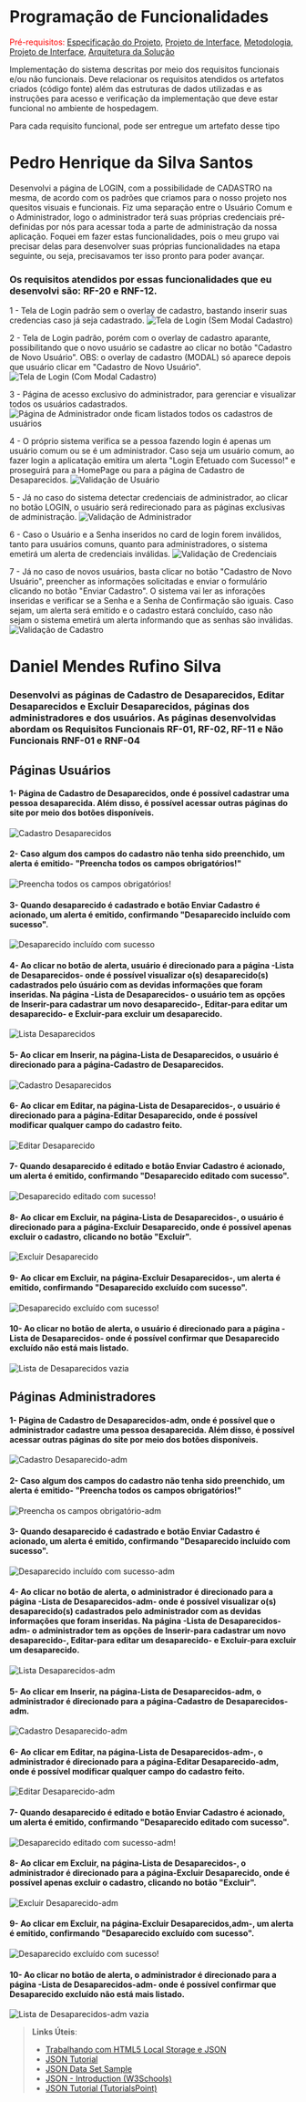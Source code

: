 # Programação de Funcionalidades

<span style="color:red">Pré-requisitos: <a href="2-Especificação do Projeto.md"> Especificação do Projeto</a></span>, <a href="3-Projeto de Interface.md"> Projeto de Interface</a>, <a href="4-Metodologia.md"> Metodologia</a>, <a href="3-Projeto de Interface.md"> Projeto de Interface</a>, <a href="5-Arquitetura da Solução.md"> Arquitetura da Solução</a>

Implementação do sistema descritas por meio dos requisitos funcionais e/ou não funcionais. Deve relacionar os requisitos atendidos os artefatos criados (código fonte) além das estruturas de dados utilizadas e as instruções para acesso e verificação da implementação que deve estar funcional no ambiente de hospedagem.

Para cada requisito funcional, pode ser entregue um artefato desse tipo

<h1>Pedro Henrique da Silva Santos</h1>
Desenvolvi a página de LOGIN, com a possibilidade de CADASTRO na mesma, de acordo com os padrões que criamos para o nosso projeto nos quesitos visuais e funcionais. Fiz uma separação entre o Usuário Comum e o Administrador, logo o administrador terá suas próprias credenciais pré-definidas por nós para acessar toda a parte de administração da nossa aplicação. Foquei em fazer estas funcionalidades, pois o meu grupo vai precisar delas para desenvolver suas próprias funcionalidades na etapa seguinte, ou seja, precisavamos ter isso pronto para poder avançar. 

<h3>Os requisitos atendidos por essas funcionalidades que eu desenvolvi são: RF-20 e RNF-12.</h3>

1 - Tela de Login padrão sem o overlay de cadastro, bastando inserir suas credencias caso já seja cadastrado.
![Tela de Login (Sem Modal Cadastro)](https://user-images.githubusercontent.com/112659128/200725925-4c739b9e-1467-4037-ad3d-4d872221149a.PNG)

2 - Tela de Login padrão, porém com o overlay de cadastro aparante, possibilitando que o novo usuário se cadastre ao clicar no botão "Cadastro de Novo Usuário". OBS: o overlay de cadastro (MODAL) só aparece depois que usuário clicar em "Cadastro de Novo Usuário".
![Tela de Login (Com Modal Cadastro)](https://user-images.githubusercontent.com/112659128/200725936-ec51fb78-2945-421a-a3e1-97a7330fcda3.PNG)

3 - Página de acesso exclusivo do administrador, para gerenciar e visualizar todos os usuários cadastrados.
![Página de Administrador onde ficam listados todos os cadastros de usuários](https://user-images.githubusercontent.com/112659128/200725983-97035160-c6d9-4832-9d52-82643438f773.PNG)

4 - O próprio sistema verifica se a pessoa fazendo login é apenas um usuário comum ou se é um administrador. Caso seja um usuário comum, ao fazer login a aplicatação emitira um alerta "Login Efetuado com Sucesso!" e proseguirá para a HomePage ou para a página de Cadastro de Desaparecidos.
![Validação de Usuário](https://user-images.githubusercontent.com/112659128/200726016-1339222f-b557-4b02-89c9-78d6dfc5101c.PNG)

5 - Já no caso do sistema detectar credenciais de administrador, ao clicar no botão LOGIN, o usuário será redirecionado para as páginas exclusivas de administração.
![Validação de Administrador](https://user-images.githubusercontent.com/112659128/200726033-a55c3d6b-8f73-45f5-a532-87278ef5204d.PNG)

6 - Caso o Usuário e a Senha inseridos no card de login forem inválidos, tanto para usuários comuns, quanto para administradores, o sistema emetirá um alerta de credenciais inválidas.
![Validação de Credenciais](https://user-images.githubusercontent.com/112659128/200728936-819daac4-0e9c-4324-826d-1ba04edbde77.PNG)

7 - Já no caso de novos usuários, basta clicar no botão "Cadastro de Novo Usuário", preencher as informações solicitadas e enviar o formulário clicando no botão "Enviar Cadastro". O sistema vai ler as inforações inseridas e verificar se a Senha e a Senha de Confirmação são iguais. Caso sejam, um alerta será emitido e o cadastro estará concluído, caso não sejam o sistema emetirá um alerta informando que as senhas são inválidas.
![Validação de Cadastro](https://user-images.githubusercontent.com/112659128/200729566-5bd76d00-23ef-41eb-ae8a-8e9ed55bb86a.PNG)


<h1>Daniel Mendes Rufino Silva</h1>
<h3>Desenvolvi as páginas de Cadastro de Desaparecidos, Editar Desaparecidos e Excluir Desaparecidos, páginas dos administradores e dos usuários. As páginas desenvolvidas abordam os Requisitos Funcionais RF-01, RF-02, RF-11 e Não Funcionais RNF-01 e RNF-04</h3>

<h2>Páginas Usuários</h2>

<h4>1- Página de Cadastro de Desaparecidos, onde é possível cadastrar uma pessoa desaparecida. Além disso, é possível acessar outras páginas do site por meio dos botões disponíveis.</h4>

![Cadastro Desaparecidos](https://user-images.githubusercontent.com/98750413/200814117-c90653c0-307d-4bbc-a8eb-f065ca596a95.png)



<h4>2- Caso algum dos campos do cadastro não tenha sido preenchido, um alerta é emitido- "Preencha todos os campos obrigatórios!"</h4>

![Preencha todos os campos obrigatórios!](https://user-images.githubusercontent.com/98750413/200843538-7391ffd1-b804-4cf3-91da-be9186fe6f6a.jpeg)


<h4>3- Quando desaparecido é cadastrado e botão Enviar Cadastro é acionado, um alerta é emitido, confirmando "Desaparecido incluído com sucesso".</h4>

![Desaparecido incluído com sucesso](https://user-images.githubusercontent.com/98750413/200842602-4bbbe8cd-3ba7-4345-8ed5-2852d38ac334.jpeg)


<h4>4- Ao clicar no botão de alerta, usuário é direcionado para a página -Lista de Desaparecidos- onde é possível visualizar o(s) desaparecido(s) cadastrados pelo úsuário com as devidas informações que foram inseridas. Na página -Lista de Desaparecidos- o usuário tem as opções de Inserir-para cadastrar um novo desaparecido-, Editar-para editar um desaparecido- e Excluir-para excluir um desaparecido.</h4>

![Lista Desaparecidos](https://user-images.githubusercontent.com/98750413/200847578-217866aa-a4bd-4700-a1fa-0511e7912d5b.png)


<h4>5- Ao clicar em Inserir, na página-Lista de Desaparecidos, o usuário é direcionado para a página-Cadastro de Desaparecidos.</h4>

![Cadastro Desaparecidos](https://user-images.githubusercontent.com/98750413/200814117-c90653c0-307d-4bbc-a8eb-f065ca596a95.png)


<h4>6- Ao clicar em Editar, na página-Lista de Desaparecidos-, o usuário é direcionado para a página-Editar Desaparecido, onde é possível modificar qualquer campo do cadastro feito.</h4>

![Editar Desaparecido](https://user-images.githubusercontent.com/98750413/200850356-9005f509-2447-4608-93bf-608571f25211.png)


<h4>7- Quando desaparecido é editado e botão Enviar Cadastro é acionado, um alerta é emitido, confirmando "Desaparecido editado com sucesso".</h4>

![Desaparecido editado com sucesso!](https://user-images.githubusercontent.com/98750413/200852305-3b7c0381-5dc3-48f4-9823-9adf9511dfcc.jpeg)


<h4>8- Ao clicar em Excluir, na página-Lista de Desaparecidos-, o usuário é direcionado para a página-Excluir Desaparecido, onde é possível apenas excluir o cadastro, clicando no botão "Excluir".</h4>

![Excluir Desaparecido](https://user-images.githubusercontent.com/98750413/200853143-bf5e4de7-55de-4daa-9ba0-32cb346ebffe.png)


<h4>9- Ao clicar em Excluir, na página-Excluir Desaparecidos-, um alerta é emitido, confirmando "Desaparecido excluído com sucesso".</h4>

![Desaparecido excluído com sucesso!](https://user-images.githubusercontent.com/98750413/200854170-e196aa9f-c285-4ccd-9928-0218bcdeebbd.jpeg)


<h4>10- Ao clicar no botão de alerta, o usuário é direcionado para a página -Lista de Desaparecidos- onde é possível confirmar que Desaparecido excluído não está mais listado.</h4>

![Lista de Desaparecidos vazia](https://user-images.githubusercontent.com/98750413/201131856-b0f1f3d5-ca1d-4e1d-a3f8-efed0f3b655e.png)


<h2>Páginas Administradores</h2>

<h4>1- Página de Cadastro de Desaparecidos-adm, onde é possível que o administrador cadastre uma pessoa desaparecida. Além disso, é possível acessar outras páginas do site por meio dos botões disponíveis.</h4>

![Cadastro Desaparecido-adm](https://user-images.githubusercontent.com/98750413/201091604-a4182cc3-2cc5-4853-89ee-f1db90a4147c.png)


<h4>2- Caso algum dos campos do cadastro não tenha sido preenchido, um alerta é emitido- "Preencha todos os campos obrigatórios!"</h4>

![Preencha os campos obrigatório-adm](https://user-images.githubusercontent.com/98750413/201092573-61e9e7af-56c0-445e-a62c-25b3c80cfd0b.png)


<h4>3- Quando desaparecido é cadastrado e botão Enviar Cadastro é acionado, um alerta é emitido, confirmando "Desaparecido incluído com sucesso".</h4>

![Desaparecido incluído com sucesso-adm](https://user-images.githubusercontent.com/98750413/201093679-9284243c-2212-4758-9cc3-ecd60531abd0.png)


<h4>4- Ao clicar no botão de alerta, o administrador é direcionado para a página -Lista de Desaparecidos-adm- onde é possível visualizar o(s) desaparecido(s) cadastrados pelo administrador com as devidas informações que foram inseridas. Na página -Lista de Desaparecidos-adm- o administrador tem as opções de Inserir-para cadastrar um novo desaparecido-, Editar-para editar um desaparecido- e Excluir-para excluir um desaparecido. </h4>

![Lista Desaparecidos-adm](https://user-images.githubusercontent.com/98750413/201094242-793d5311-35bf-47eb-ba98-e3027bbf7dfc.png)


<h4>5- Ao clicar em Inserir, na página-Lista de Desaparecidos-adm, o administrador é direcionado para a página-Cadastro de Desaparecidos-adm.</h4>

![Cadastro Desaparecido-adm](https://user-images.githubusercontent.com/98750413/201091604-a4182cc3-2cc5-4853-89ee-f1db90a4147c.png)


<h4>6- Ao clicar em Editar, na página-Lista de Desaparecidos-adm-, o administrador é direcionado para a página-Editar Desaparecido-adm, onde é possível modificar qualquer campo do cadastro feito.</h4>

![Editar Desaparecido-adm](https://user-images.githubusercontent.com/98750413/201095562-7a19db74-48cb-4234-afb0-3630673e70ba.png)


<h4>7- Quando desaparecido é editado e botão Enviar Cadastro é acionado, um alerta é emitido, confirmando "Desaparecido editado com sucesso".</h4>

![Desaparecido editado com sucesso-adm!](https://user-images.githubusercontent.com/98750413/201096197-24712aba-618a-4b15-8af8-1c138452ef34.png)


<h4>8- Ao clicar em Excluir, na página-Lista de Desaparecidos-, o administrador é direcionado para a página-Excluir Desaparecido, onde é possível apenas excluir o cadastro, clicando no botão "Excluir".</h4>

![Excluir Desaparecido-adm](https://user-images.githubusercontent.com/98750413/201124576-8d20bec8-6512-48ca-93b2-cf4464e8be39.png)


<h4>9- Ao clicar em Excluir, na página-Excluir Desaparecidos,adm-, um alerta é emitido, confirmando "Desaparecido excluído com sucesso".</h4>

![Desaparecido excluído com sucesso!](https://user-images.githubusercontent.com/98750413/201096737-15704763-5c84-4346-94cf-fd6ede44c290.png)


<h4>10- Ao clicar no botão de alerta, o administrador é direcionado para a página -Lista de Desaparecidos-adm- onde é possível confirmar que Desaparecido excluído não está mais listado.</h4> 

![Lista de Desaparecidos-adm vazia](https://user-images.githubusercontent.com/98750413/201127542-81117fcd-7160-444a-a45d-58025a6ad9b4.png)



> **Links Úteis**:
>
> - [Trabalhando com HTML5 Local Storage e JSON](https://www.devmedia.com.br/trabalhando-com-html5-local-storage-e-json/29045)
> - [JSON Tutorial](https://www.w3resource.com/JSON)
> - [JSON Data Set Sample](https://opensource.adobe.com/Spry/samples/data_region/JSONDataSetSample.html)
> - [JSON - Introduction (W3Schools)](https://www.w3schools.com/js/js_json_intro.asp)
> - [JSON Tutorial (TutorialsPoint)](https://www.tutorialspoint.com/json/index.htm)

